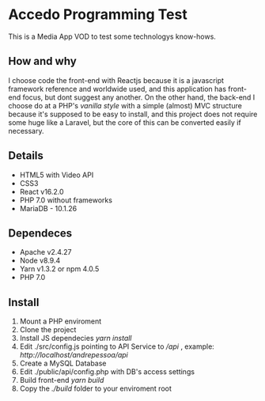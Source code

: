 # Accedo Programming Test

This is a Media App VOD to test some technologys know-hows.

## How and why

I choose code the front-end with Reactjs because it is a javascript framework reference and worldwide used, and this application has front-end focus, but dont suggest any another. On the other hand, the back-end I choose do at a PHP's _vanilla style_ with a simple (almost) MVC structure because it's supposed to be easy to install, and this project does not require some huge like a Laravel, but the core of this can be converted easily if necessary.

## Details

* HTML5 with Video API
* CSS3
* React v16.2.0
* PHP 7.0 without frameworks
* MariaDB - 10.1.26

## Dependeces

* Apache v2.4.27
* Node v8.9.4
* Yarn v1.3.2 or npm 4.0.5
* PHP 7.0

## Install

1. Mount a PHP enviroment
2. Clone the project
3. Install JS dependecies _yarn install_
4. Edit ./src/config.js pointing to API Service to _<your enviroment>/api_ , example: _http://localhost/andrepessoa/api_
5. Create a MySQL Database
6. Edit ./public/api/config.php with DB's access settings
7. Build front-end _yarn build_
8. Copy the _./build_ folder to your enviroment root
